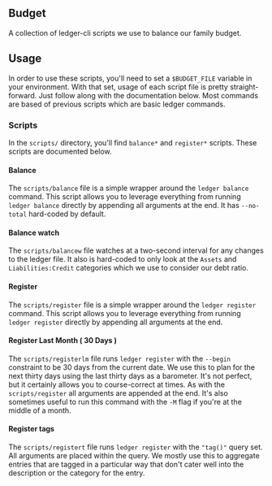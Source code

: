 Budget
---

A collection of ledger-cli scripts we use to balance our family budget.

## Usage

In order to use these scripts, you'll need to set a `$BUDGET_FILE` variable in
your environment. With that set, usage of each script file is pretty
straight-forward. Just follow along with the documentation below. Most commands
are based of previous scripts which are basic ledger commands.

### Scripts

In the `scripts/` directory, you'll find `balance*` and `register*` scripts.
These scripts are documented below.

#### Balance

The `scripts/balance` file is a simple wrapper around the `ledger balance`
command. This script allows you to leverage everything from running `ledger
balance` directly by appending all arguments at the end. It has `--no-total`
hard-coded by default.

#### Balance watch

The `scripts/balancew` file watches at a two-second interval for any changes to
the ledger file. It also is hard-coded to only look at the `Assets` and
`Liabilities:Credit` categories which we use to consider our debt ratio.

#### Register

The `scripts/register` file is a simple wrapper around the `ledger register`
command. This script allows you to leverage everything from running `ledger
register` directly by appending all arguments at the end.

#### Register Last Month ( 30 Days )

The `scripts/registerlm` file runs `ledger register` with the `--begin`
constraint to be 30 days from the current date. We use this to plan for the next
thirty days using the last thirty days as a barometer. It's not perfect, but it
certainly allows you to course-correct at times. As with the `scripts/register`
all arguments are appended at the end. It's also sometimes useful to run this
command with the `-M` flag if you're at the middle of a month.

#### Register tags

The `scripts/registert` file runs `ledger register` with the `"tag()"` query
set. All arguments are placed within the query. We mostly use this to aggregate
entries that are tagged in a particular way that don't cater well into the
description or the category for the entry.

